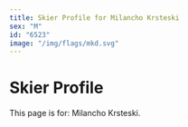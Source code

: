 ```yaml
---
title: Skier Profile for Milancho Krsteski
sex: "M"
id: "6523"
image: "/img/flags/mkd.svg" 
---
```


# Skier Profile

This page is for: Milancho Krsteski.
    